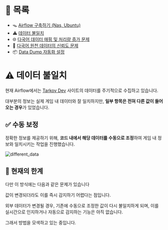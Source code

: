 # 📂 목록

- 🪤 [Airflow 구축하기 (Nas, Ubuntu)](./airflow.md)
- ⚠️ [데이터 불일치](./different_data.md)
- 🌐 [다국어 데이터 매핑 및 처리량 증가 문제](./i18n_mapping.md)
- 🔹 [다국어 원천 데이터의 신뢰도 문제](./untranslated_data.md)
- 📦 [Data Dump 자동화 설정](./data_dump.md)

# ⚠️ 데이터 불일치

현재 Airflow에서는 [Tarkov Dev](https://tarkov.dev/api/) 사이트의 데이터를 주기적으로 수집하고 있습니다.

대부분의 정보는 실제 게임 내 데이터와 잘 일치하지만, **일부 항목은 전혀 다른 값이 들어오는 경우**가 있었습니다.

## ✅ 수동 보정

정확한 정보를 제공하기 위해, **코드 내에서 해당 데이터를 수동으로 조정**하여 게임 내 정보와 일치시키는 작업을 진행했습니다.

![different_data](https://github.com/user-attachments/assets/a1e838ea-22ce-4c0d-a235-bf7f45e85d0c)

## 🧩 현재의 한계

다만 이 방식에는 다음과 같은 문제가 있습니다

값이 변경되더라도 이를 즉시 감지하기 어렵다는 점입니다.

외부 데이터가 변경될 경우, 기존에 수동으로 조정한 값이 다시 불일치하게 되며, 이를 실시간으로 인지하거나 자동으로 감지하는 기능은 아직 없습니다.

그래서 방법을 모색하고 있는 중입니다.
